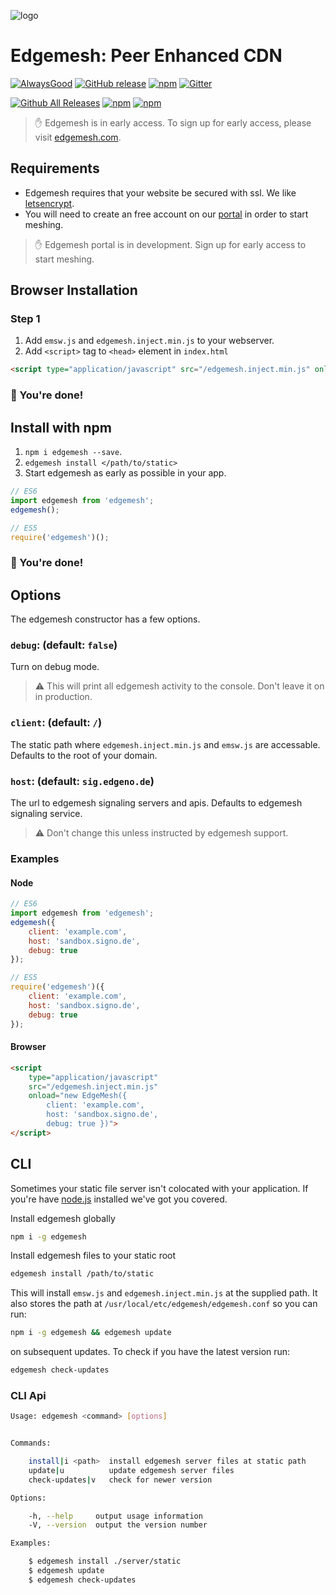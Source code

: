 ![logo](https://avatars2.githubusercontent.com/u/20493267?v=3&s=200)

# Edgemesh: Peer Enhanced CDN

[![AlwaysGood](https://img.shields.io/badge/build-passing-green.svg)](https://github.com/edgemesh/edgemesh/tags)
[![GitHub release](https://img.shields.io/npm/v/edgemesh.svg?maxAge=2592000)](https://github.com/edgemesh/edgemesh)
[![npm](https://img.shields.io/npm/l/edgemesh.svg?maxAge=2592000)](https://www.npmjs.com/package/edgemesh)
[![Gitter](https://img.shields.io/gitter/room/edgemesh/help.svg?maxAge=2592000)](https://gitter.im/edgemesh/help)

[![Github All Releases](https://img.shields.io/github/downloads/edgemesh/edgemesh/total.svg?maxAge=2592000)]()
[![npm](https://img.shields.io/npm/dm/edgemesh.svg?maxAge=2592000)](https://www.npmjs.com/package/edgemesh)
[![npm](https://img.shields.io/npm/dt/edgemesh.svg?maxAge=2592000)](https://www.npmjs.com/package/edgemesh)


> ✋ Edgemesh is in early access.  To sign up for early access, please visit [edgemesh.com](edgemesh.com). 

## Requirements

- Edgemesh requires that your website be secured with ssl.  We like [letsencrypt](https://letsencrypt.org/).
- You will need to create an free account on our [portal](https://edgemesh.com) in order to start meshing.

> ✋ Edgemesh portal is in development.  Sign up for early access to start meshing.

## Browser Installation

### Step 1

1. Add `emsw.js` and `edgemesh.inject.min.js` to your webserver.
2. Add `<script>` tag to `<head>` element in `index.html`

```html
<script type="application/javascript" src="/edgemesh.inject.min.js" onload="new EdgeMesh()" ></script>
```

### 🍺 You're done!

## Install with npm

1. `npm i edgemesh --save`.
2. `edgemesh install </path/to/static>`
3. Start edgemesh as early as possible in your app.

```javascript
// ES6
import edgemesh from 'edgemesh';
edgemesh();

// ES5
require('edgemesh')();
```

### 🍺 You're done!


## Options

The edgemesh constructor has a few options.

### `debug`: (default: `false`) 
Turn on debug mode.

> ⚠  This will print all edgemesh activity to the console.  Don't leave it on in production.

### `client`: (default: `/`)
The static path where `edgemesh.inject.min.js` and `emsw.js` are accessable.
Defaults to the root of your domain.


### `host`: (default: `sig.edgeno.de`)
The url to edgemesh signaling servers and apis.
Defaults to edgemesh signaling service.

> ⚠  Don't change this unless instructed by edgemesh support.

### Examples

#### Node

```javascript
// ES6
import edgemesh from 'edgemesh';
edgemesh({
    client: 'example.com',
    host: 'sandbox.signo.de',
    debug: true
});

// ES5
require('edgemesh')({
    client: 'example.com',
    host: 'sandbox.signo.de',
    debug: true
});
```

#### Browser

```html
<script 
    type="application/javascript" 
    src="/edgemesh.inject.min.js" 
    onload="new EdgeMesh({ 
        client: 'example.com', 
        host: 'sandbox.signo.de', 
        debug: true })">
</script>
```

## CLI

Sometimes your static file server isn't colocated with your application.
If you're have [node.js](https://nodejs.org) installed we've got you covered.

Install edgemesh globally 
```bash
npm i -g edgemesh
```

Install edgemesh files to your static root 
```bash
edgemesh install /path/to/static
```

This will install `emsw.js` and `edgemesh.inject.min.js` at the supplied path. 
It also stores the path at `/usr/local/etc/edgemesh/edgemesh.conf` so you can run:

```bash
npm i -g edgemesh && edgemesh update
```

on subsequent updates.  To check if you have the latest version run:

```bash
edgemesh check-updates
```

### CLI Api
```bash
Usage: edgemesh <command> [options]


Commands:

    install|i <path>  install edgemesh server files at static path
    update|u          update edgemesh server files
    check-updates|v   check for newer version

Options:

    -h, --help     output usage information
    -V, --version  output the version number

Examples:

    $ edgemesh install ./server/static
    $ edgemesh update
    $ edgemesh check-updates
```

 